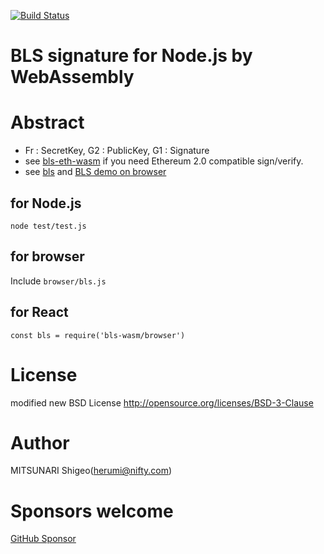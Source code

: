 [![Build Status](https://travis-ci.org/herumi/bls-wasm.png)](https://travis-ci.org/herumi/bls-wasm)
# BLS signature for Node.js by WebAssembly

# Abstract

- Fr : SecretKey, G2 : PublicKey, G1 : Signature
- see [bls-eth-wasm](https://github.com/herumi/bls-eth-wasm) if you need Ethereum 2.0 compatible sign/verify.
- see [bls](https://github.com/herumi/bls) and [BLS demo on browser](https://herumi.github.io/bls-wasm/browser/demo.html)

## for Node.js
```
node test/test.js
```

## for browser

Include `browser/bls.js`

## for React

```
const bls = require('bls-wasm/browser')
```

# License

modified new BSD License
http://opensource.org/licenses/BSD-3-Clause

# Author

MITSUNARI Shigeo(herumi@nifty.com)

# Sponsors welcome
[GitHub Sponsor](https://github.com/sponsors/herumi)
